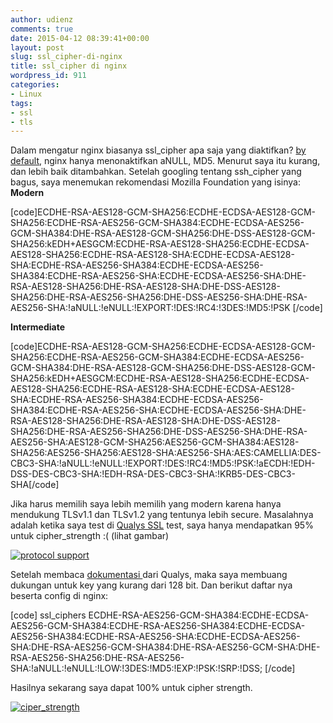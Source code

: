 ```yaml
---
author: udienz
comments: true
date: 2015-04-12 08:39:41+00:00
layout: post
slug: ssl_cipher-di-nginx
title: ssl_cipher di nginx
wordpress_id: 911
categories:
- Linux
tags:
- ssl
- tls
---
```


Dalam mengatur nginx biasanya ssl_cipher apa saja yang diaktifkan? [by default](http://nginx.org/en/docs/http/ngx_http_ssl_module.html#ssl_ciphers), nginx hanya menonaktifkan aNULL, MD5. Menurut saya itu kurang, dan lebih baik ditambahkan. Setelah googling tentang ssh_cipher yang bagus, saya menemukan rekomendasi Mozilla Foundation yang isinya:
**Modern**

[code]ECDHE-RSA-AES128-GCM-SHA256:ECDHE-ECDSA-AES128-GCM-SHA256:ECDHE-RSA-AES256-GCM-SHA384:ECDHE-ECDSA-AES256-GCM-SHA384:DHE-RSA-AES128-GCM-SHA256:DHE-DSS-AES128-GCM-SHA256:kEDH+AESGCM:ECDHE-RSA-AES128-SHA256:ECDHE-ECDSA-AES128-SHA256:ECDHE-RSA-AES128-SHA:ECDHE-ECDSA-AES128-SHA:ECDHE-RSA-AES256-SHA384:ECDHE-ECDSA-AES256-SHA384:ECDHE-RSA-AES256-SHA:ECDHE-ECDSA-AES256-SHA:DHE-RSA-AES128-SHA256:DHE-RSA-AES128-SHA:DHE-DSS-AES128-SHA256:DHE-RSA-AES256-SHA256:DHE-DSS-AES256-SHA:DHE-RSA-AES256-SHA:!aNULL:!eNULL:!EXPORT:!DES:!RC4:!3DES:!MD5:!PSK
[/code]

**Intermediate**

[code]ECDHE-RSA-AES128-GCM-SHA256:ECDHE-ECDSA-AES128-GCM-SHA256:ECDHE-RSA-AES256-GCM-SHA384:ECDHE-ECDSA-AES256-GCM-SHA384:DHE-RSA-AES128-GCM-SHA256:DHE-DSS-AES128-GCM-SHA256:kEDH+AESGCM:ECDHE-RSA-AES128-SHA256:ECDHE-ECDSA-AES128-SHA256:ECDHE-RSA-AES128-SHA:ECDHE-ECDSA-AES128-SHA:ECDHE-RSA-AES256-SHA384:ECDHE-ECDSA-AES256-SHA384:ECDHE-RSA-AES256-SHA:ECDHE-ECDSA-AES256-SHA:DHE-RSA-AES128-SHA256:DHE-RSA-AES128-SHA:DHE-DSS-AES128-SHA256:DHE-RSA-AES256-SHA256:DHE-DSS-AES256-SHA:DHE-RSA-AES256-SHA:AES128-GCM-SHA256:AES256-GCM-SHA384:AES128-SHA256:AES256-SHA256:AES128-SHA:AES256-SHA:AES:CAMELLIA:DES-CBC3-SHA:!aNULL:!eNULL:!EXPORT:!DES:!RC4:!MD5:!PSK:!aECDH:!EDH-DSS-DES-CBC3-SHA:!EDH-RSA-DES-CBC3-SHA:!KRB5-DES-CBC3-SHA[/code]

Jika harus memilih saya lebih memilih yang modern karena hanya mendukung TLSv1.1 dan TLSv1.2 yang tentunya lebih secure. Masalahnya adalah ketika saya test di [Qualys SSL](https://www.ssllabs.com/ssltest) test, saya hanya mendapatkan 95% untuk cipher_strength :( (lihat gambar)

[![protocol support](https://blog.mahyudd.in/wp-content/uploads/2015/04/protocol-support-300x123.png)](https://blog.mahyudd.in/wp-content/uploads/2015/04/protocol-support.png)



Setelah membaca [dokumentasi ](https://www.ssllabs.com/downloads/SSL_Server_Rating_Guide.pdf)dari Qualys, maka saya membuang dukungan untuk key yang kurang dari 128 bit. Dan berikut daftar nya beserta config di nginx:



[code]
  ssl_ciphers               ECDHE-RSA-AES256-GCM-SHA384:ECDHE-ECDSA-AES256-GCM-SHA384:ECDHE-RSA-AES256-SHA384:ECDHE-ECDSA-AES256-SHA384:ECDHE-RSA-AES256-SHA:ECDHE-ECDSA-AES256-SHA:DHE-RSA-AES256-GCM-SHA384:DHE-RSA-AES256-GCM-SHA:DHE-RSA-AES256-SHA256:DHE-RSA-AES256-SHA:!aNULL:!eNULL:!LOW:!3DES:!MD5:!EXP:!PSK:!SRP:!DSS;
[/code]

Hasilnya sekarang saya dapat 100% untuk cipher strength.

[![ciper_strength](https://blog.mahyudd.in/wp-content/uploads/2015/04/ciper_strength.png)](https://blog.mahyudd.in/wp-content/uploads/2015/04/ciper_strength.png)

